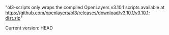 "ol3-scripts only wraps the compiled OpenLayers v3.10.1 scripts available at https://github.com/openlayers/ol3/releases/download/v3.10.1/v3.10.1-dist.zip"

Current version: HEAD


